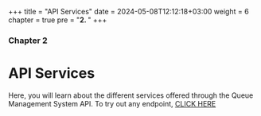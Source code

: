 +++
title = "API Services"
date = 2024-05-08T12:12:18+03:00
weight = 6
chapter = true
pre = "<b>2. </b>"
+++

### Chapter 2

# API Services

Here, you will learn about the different services offered through the Queue Management System API. To try out any endpoint, [CLICK HERE](https://qease-app-04a682a52c08.herokuapp.com/docs)